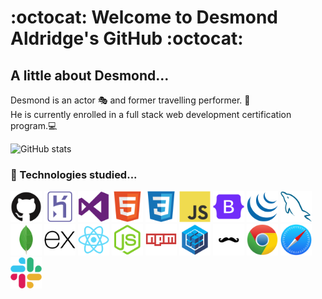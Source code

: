 # :octocat: Welcome to Desmond Aldridge's GitHub :octocat: 

## A little about Desmond...

Desmond is an actor 🎭 and former travelling performer. 🎪 <br>
He is currently enrolled in a full stack web development certification program.💻 
<br>
  
  ![GitHub stats](https://github-readme-stats.vercel.app/api?username=DesmondAldridge&show_icons=true)
  
### 🌱 Technologies studied...

<img src="https://raw.githubusercontent.com/izumin5210/emojipack-for-devicon/master/png/github.png" width=50px>&nbsp;<img src="https://raw.githubusercontent.com/izumin5210/emojipack-for-devicon/master/png/heroku.png" width=50px>&nbsp;<img src="https://raw.githubusercontent.com/devicons/devicon/40cd6bc89a299dc50ac289f8e3b071d0dff49d9c/icons/visualstudio/visualstudio-plain.svg" width=50px>&nbsp;<img src="https://raw.githubusercontent.com/izumin5210/emojipack-for-devicon/master/png/html5.png" width=50px>&nbsp;<img src="https://raw.githubusercontent.com/izumin5210/emojipack-for-devicon/master/png/css3.png" width=50px>&nbsp;<img src="https://raw.githubusercontent.com/izumin5210/emojipack-for-devicon/master/png/javascript.png" width=50px>&nbsp;<img src="https://raw.githubusercontent.com/devicons/devicon/40cd6bc89a299dc50ac289f8e3b071d0dff49d9c/icons/bootstrap/bootstrap-plain.svg" width=50px>&nbsp;<img src="https://raw.githubusercontent.com/devicons/devicon/40cd6bc89a299dc50ac289f8e3b071d0dff49d9c/icons/jquery/jquery-original.svg" width=50px>&nbsp;<img src="https://raw.githubusercontent.com/izumin5210/emojipack-for-devicon/master/png/mysql.png" width=50px>&nbsp;<img src="https://raw.githubusercontent.com/izumin5210/emojipack-for-devicon/master/png/mongodb.png" width=50px>&nbsp;<img src="https://raw.githubusercontent.com/devicons/devicon/40cd6bc89a299dc50ac289f8e3b071d0dff49d9c/icons/express/express-original.svg" width=50px>&nbsp;<img src="https://raw.githubusercontent.com/izumin5210/emojipack-for-devicon/master/png/react.png" width=50px>&nbsp;<img src="https://raw.githubusercontent.com/izumin5210/emojipack-for-devicon/master/png/nodejs.png" width=50px>&nbsp;<img src="https://raw.githubusercontent.com/devicons/devicon/40cd6bc89a299dc50ac289f8e3b071d0dff49d9c/icons/npm/npm-original-wordmark.svg" width=50px>&nbsp;<img src="https://raw.githubusercontent.com/devicons/devicon/40cd6bc89a299dc50ac289f8e3b071d0dff49d9c/icons/sequelize/sequelize-original.svg" width=50px>&nbsp;<img src="https://raw.githubusercontent.com/devicons/devicon/40cd6bc89a299dc50ac289f8e3b071d0dff49d9c/icons/handlebars/handlebars-original.svg" width=50px>&nbsp;<img src="https://raw.githubusercontent.com/izumin5210/emojipack-for-devicon/master/png/chrome.png" width=50px>&nbsp;<img src="https://raw.githubusercontent.com/izumin5210/emojipack-for-devicon/master/png/safari.png" width=50px>&nbsp;<img src="https://raw.githubusercontent.com/devicons/devicon/40cd6bc89a299dc50ac289f8e3b071d0dff49d9c/icons/slack/slack-original.svg" width=50px>
